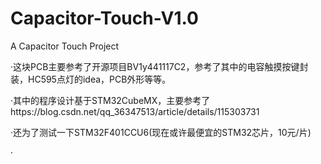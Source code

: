 # Capacitor-Touch-V1.0
A Capacitor Touch Project

·这块PCB主要参考了开源项目BV1y441117C2，参考了其中的电容触摸按键封装，HC595点灯的idea，PCB外形等等。

·其中的程序设计基于STM32CubeMX，主要参考了https://blog.csdn.net/qq_36347513/article/details/115303731

·还为了测试一下STM32F401CCU6(现在或许最便宜的STM32芯片，10元/片)

·
